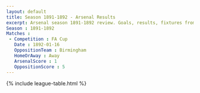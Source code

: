 ```yaml
---
layout: default
title: Season 1891-1892 - Arsenal Results 
excerpt: Arsenal season 1891-1892 review. Goals, results, fixtures from the 1891-1892 season on History of Arsenal Football Club
Season : 1891-1892
Matches :
 - Competition : FA Cup
   Date : 1892-01-16
   OppositionTeam : Birmingham
   HomeOrAway : Away
   ArsenalScore : 1
   OppositionScore : 5
---
```



{% include league-table.html %}